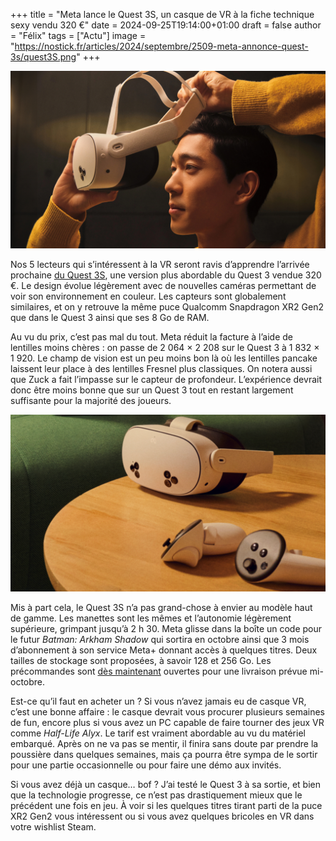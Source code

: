 +++
title = "Meta lance le Quest 3S, un casque de VR à la fiche technique sexy vendu 320 €"
date = 2024-09-25T19:14:00+01:00
draft = false
author = "Félix"
tags = ["Actu"]
image = "https://nostick.fr/articles/2024/septembre/2509-meta-annonce-quest-3s/quest3S.png"
+++

![Le Quest 3S](quest3S.png "C’est parti pour une bonne séance de roleplay sur VR Chat") 

Nos 5 lecteurs qui s’intéressent à la VR seront ravis d’apprendre l’arrivée prochaine [du Quest 3S](https://www.meta.com/fr/quest/quest-3s/), une version plus abordable du Quest 3 vendue 320 €. Le design évolue légèrement avec de nouvelles caméras permettant de voir son environnement en couleur. Les capteurs sont globalement similaires, et on y retrouve la même puce Qualcomm Snapdragon XR2 Gen2 que dans le Quest 3 ainsi que ses 8 Go de RAM. 

Au vu du prix, c’est pas mal du tout. Meta réduit la facture à l’aide de lentilles moins chères : on passe de 2 064 × 2 208 sur le Quest 3 à 1 832 × 1 920. Le champ de vision est un peu moins bon là où les lentilles pancake laissent leur place à des lentilles Fresnel plus classiques. On notera aussi que Zuck a fait l’impasse sur le capteur de profondeur. L’expérience devrait donc être moins bonne que sur un Quest 3 tout en restant largement suffisante pour la majorité des joueurs.

![Le Quest 3S](quest3SX.png) 

Mis à part cela, le Quest 3S n’a pas grand-chose à envier au modèle haut de gamme. Les manettes sont les mêmes et l’autonomie légèrement supérieure, grimpant jusqu’à 2 h 30. Meta glisse dans la boîte un code pour le futur *Batman: Arkham Shadow* qui sortira en octobre ainsi que 3 mois d’abonnement à son service Meta+ donnant accès à quelques titres. Deux tailles de stockage sont proposées, à savoir 128 et 256 Go. Les précommandes sont [dès maintenant](https://www.meta.com/fr/quest/quest-3s/) ouvertes pour une livraison prévue mi-octobre.

Est-ce qu’il faut en acheter un ? Si vous n’avez jamais eu de casque VR, c’est une bonne affaire : le casque devrait vous procurer plusieurs semaines de fun, encore plus si vous avez un PC capable de faire tourner des jeux VR comme *Half-Life Alyx*.    Le tarif est vraiment abordable au vu du matériel embarqué. Après on ne va pas se mentir, il finira sans doute par prendre la poussière dans quelques semaines, mais ça pourra être sympa de le sortir pour une partie occasionnelle ou pour faire une démo aux invités. 

Si vous avez déjà un casque… bof ? J’ai testé le Quest 3 à sa sortie, et bien que la technologie progresse, ce n’est pas drastiquement mieux que le précédent une fois en jeu. À voir si les quelques titres tirant parti de la puce XR2 Gen2 vous intéressent ou si vous avez quelques bricoles en VR dans votre wishlist Steam.